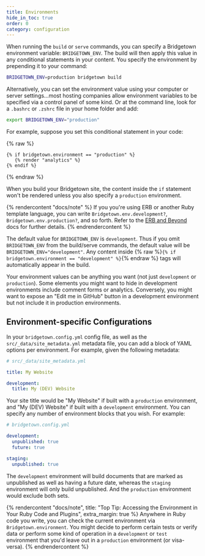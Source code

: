 ```yaml
---
title: Environments
hide_in_toc: true
order: 0
category: configuration
---
```


When running the `build` or `serve` commands, you can specify a Bridgetown
environment variable: `BRIDGETOWN_ENV`. The build will then apply this value in
any conditional statements in your content. You specify the environment by
prepending it to your command:

```sh
BRIDGETOWN_ENV=production bridgetown build
```

Alternatively, you can set the environment value using your computer or server
settings…most hosting companies allow environment variables to be specified via
a control panel of some kind. Or at the command line, look for a `.bashrc` or
`.zshrc` file in your home folder and add:

```sh
export BRIDGETOWN_ENV="production"
```

For example, suppose you set this conditional statement in your code:

{% raw %}
```liquid
{% if bridgetown.environment == "production" %}
   {% render "analytics" %}
{% endif %}
```
{% endraw %}

When you build your Bridgetown site, the content inside the `if` statement won't be
rendered unless you also specify a `production` environment.

{% rendercontent "docs/note" %}
  If you you're using ERB or another Ruby template language, you can write `Bridgetown.env.development?`, `Bridgetown.env.production?`, and so forth. Refer to the [ERB and Beyond](/docs/erb-and-beyond) docs for further details.
{% endrendercontent %}

The default value for `BRIDGETOWN_ENV` is `development`. Thus if you omit
`BRIDGETOWN_ENV` from the build/serve commands, the default value will be
`BRIDGETOWN_ENV="development"`. Any content inside
{% raw %}`{% if bridgetown.environment == "development" %}`{% endraw %} tags will
automatically appear in the build.

Your environment values can be anything you want (not just `development` or `production`). Some elements you might want to hide in development environments include comment forms or analytics. Conversely, you might want to expose an "Edit me in GitHub" button in a development environment but not include it in production environments.

## Environment-specific Configurations

In your `bridgetown.config.yml` config file, as well as the
`src/_data/site_metadata.yml` metadata file, you can add a block of YAML options
per environment. For example, given the following metadata:

```yaml
# src/_data/site_metadata.yml

title: My Website

development:
  title: My (DEV) Website
```

Your site title would be "My Website" if built with a `production` environment,
and "My (DEV) Website" if built with a `development` environment. You can specify any
number of environment blocks that you wish. For example:

```yaml
# bridgetown.config.yml

development:
  unpublished: true
  future: true

staging:
  unpublished: true
```

The `development` environment will build documents that are marked as unpublished as
well as having a future date, whereas the `staging` environment will only
build unpublished. And the `production` environment would exclude both sets.

{% rendercontent "docs/note", title: "Top Tip: Accessing the Environment in Your Ruby Code and Plugins", extra_margin: true %}
  Anywhere in Ruby code you write, you can check the current environment via `Bridgetown.environment`. You might decide to perform certain tests or verify data or perform some kind of operation in a `development` or `test` environment that you'd leave out in a `production` environment (or visa-versa).
{% endrendercontent %}
